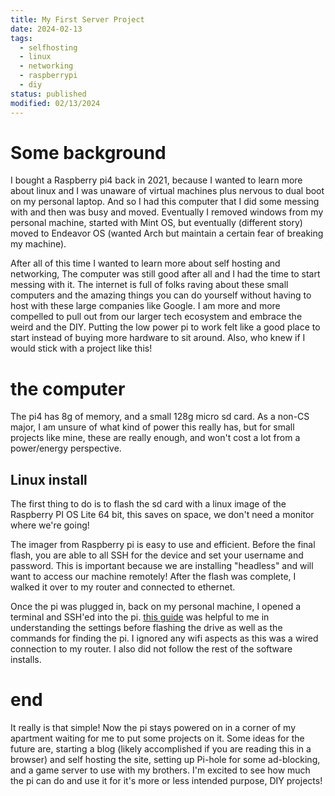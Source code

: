 ```yaml
---
title: My First Server Project
date: 2024-02-13
tags:
  - selfhosting
  - linux
  - networking
  - raspberrypi
  - diy
status: published
modified: 02/13/2024
---
```

# Some background

I bought a Raspberry pi4 back in 2021, because I wanted to learn more about linux and I was unaware of virtual machines plus nervous to dual boot on my personal laptop. And so I had this computer that I did some messing with and then was busy and moved. Eventually I removed windows from my personal machine, started with Mint OS, but eventually (different story) moved to Endeavor OS (wanted Arch but maintain a certain fear of breaking my machine). 

After all of this time I wanted to learn more about self hosting and networking, The computer was still good after all and I had the time to start messing with it. The internet is full of folks raving about these small computers and the amazing things you can do yourself without having to host with these large companies like Google. I am more and more compelled to pull out from our larger tech ecosystem and embrace the weird and the DIY. Putting the low power pi to work felt like a good place to start instead of buying more hardware to sit around. Also, who knew if I would stick with a project like this! 

# the computer
The pi4 has 8g of memory, and a small 128g micro sd card. As a non-CS major, I am unsure of what kind of power this really has, but for small projects like mine, these are really enough, and won't cost a lot from a power/energy perspective. 

## Linux install

The first thing to do is to flash the sd card with a linux image of the Raspberry PI OS Lite 64 bit, this saves on space, we don't need a monitor where we're going!

The imager from Raspberry pi is easy to use and efficient. Before the final flash, you are able to all SSH for the device and set your username and password. This is important because we are installing "headless" and will want to access our machine remotely! After the flash was complete, I walked it over to my router and connected to ethernet. 


Once the pi was plugged in, back on my personal machine, I opened a terminal and SSH'ed into the pi. [this guide](https://www.makeuseof.com/set-up-raspberry-pi-as-server/) was helpful to me in understanding the settings before flashing the drive as well as the commands for finding the pi. I ignored any wifi aspects as this was a wired connection to my router. I also did not follow the rest of the software installs. 

# end

It really is that simple! Now the pi stays powered on in a corner of my apartment waiting for me to put some projects on it. Some ideas for the future are, starting a blog (likely accomplished if you are reading this in a browser) and self hosting the site, setting up Pi-hole for some ad-blocking,  and a game server to use with my brothers. I'm excited to see how much the pi can do and use it for it's more or less intended purpose, DIY projects! 


